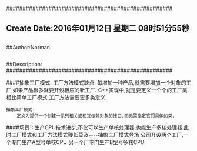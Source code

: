 ###################################################
## Create Date:2016年01月12日 星期二 08时51分55秒
##
##Author:Norman
##
##Description: 
###################################################

####抽象工厂模式:
    工厂方法模式缺点:
        每增加一种产品,就需要增加一个对象的工厂,如果产品很多就要开设相应的新工厂.
        C++实现中,就是要定义一个个的工厂类,相比简单工厂模式,工厂方法需要更多类定义

    抽象工厂模式:
        定义为提供一个创建一系列相关或相互依赖对象的接口,而无需指定它们具体的类.

####场景1:
    生产CPU技术进步,不仅可以生产单核处理器,也能生产多核处理器.此时工厂模式和工厂方法模式鞭长莫及----抽象工厂模式登场
    公司开设两个工厂,一个专门生产A型号单核CPU 另一个厂专门生产B型号多核CPU

